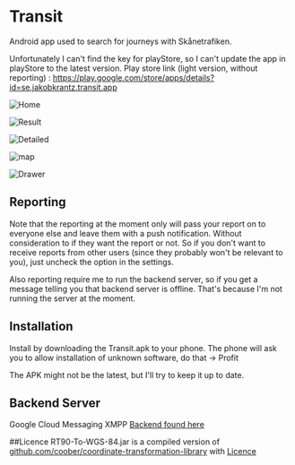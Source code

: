 Transit
=======
Android app used to search for journeys with Skånetrafiken.

Unfortunately I can't find the key for playStore, so I can't update the app in playStore to the latest version.
Play store link (light version, without reporting) : https://play.google.com/store/apps/details?id=se.jakobkrantz.transit.app

![Home](pics/home.png)

![Result](pics/result.png)

![Detailed](pics/detail.png)

![map](pics/map.png)


![Drawer](pics/drawer.png)


## Reporting
Note that the reporting at the moment only will pass your report on to everyone else and leave them with a push notification. Without consideration to if they want the report or not.
So if you don't want to receive reports from other users (since they probably won't be relevant to you), just uncheck the option in the settings.

Also reporting require me to run the backend server, so if you get a message telling you that backend server is offline. That's because I'm not running the server at the moment.

## Installation
Install by downloading the Transit.apk to your phone. The phone will ask you to allow installation of unknown software, do that -> Profit

The APK might not be the latest, but I'll try to keep it up to date.

## Backend Server
Google Cloud Messaging XMPP
[Backend found here](https://github.com/jakkra/GCM-Server)

##Licence
RT90-To-WGS-84.jar is a compiled version of [github.com/coober/coordinate-transformation-library](https://github.com/goober/coordinate-transformation-library) with  [Licence](http://www.apache.org/licenses/LICENSE-2.0)
